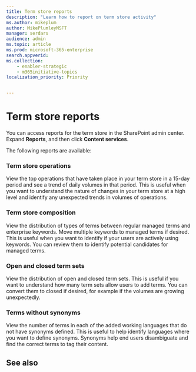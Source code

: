 ```yaml
---
title: Term store reports
description: "Learn how to report on term store activity"
ms.author: mikeplum
author: MikePlumleyMSFT
manager: serdars
audience: admin
ms.topic: article
ms.prod: microsoft-365-enterprise
search.appverid: 
ms.collection: 
    - enabler-strategic
    - m365initiative-topics
localization_priority: Priority


---
```

# Term store reports

You can access reports for the term store in the SharePoint admin center. Expand **Reports**, and then click **Content services**.

The following reports are available:

### Term store operations

View the top operations that have taken place in your term store in a 15-day period and see a trend of daily volumes in that period. This is useful when you want to understand the nature of changes in your term store at a high level and identify any unexpected trends in volumes of operations. 

### Term store composition

View the distribution of types of terms between regular managed terms and enterprise keywords. Move multiple keywords to managed terms if desired. This is useful when you want to identify if your users are actively using keywords. You can review them to identify potential candidates for managed terms.

### Open and closed term sets

View the distribution of open and closed term sets. This is useful if you want to understand how many term sets allow users to add terms. You can convert them to closed if desired, for example if the volumes are growing unexpectedly. 

### Terms without synonyms

View the number of terms in each of the added working languages that do not have synonyms defined. This is useful to help identify languages where you want to define synonyms. Synonyms help end users disambiguate and find the correct terms to tag their content.

## See also



  






